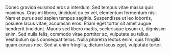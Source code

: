 Donec gravida euismod eros a interdum. Sed tempus vitae massa quis maximus. Cras mi libero, tincidunt eu ex vel, elementum fermentum nisi. Nam et purus sed sapien tempus sagittis. Suspendisse ut leo lobortis, posuere lacus vitae, accumsan eros. Etiam eget tortor sit amet augue hendrerit tincidunt. Mauris sed libero mattis, scelerisque ipsum ut, dignissim enim. Sed nulla felis, commodo vitae porttitor ac, vulputate eu tellus. Vestibulum quis consequat tellus. Nulla pharetra lectus enim, quis fringilla quam cursus nec. Sed at enim fringilla, dictum lacus eget, vulputate tortor.